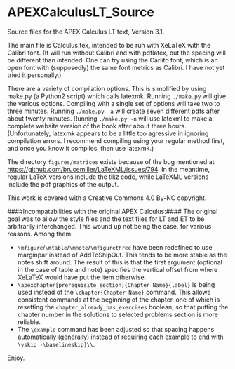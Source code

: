 APEXCalculusLT_Source
===================

Source files for the APEX Calculus LT text, Version 3.1.

The main file is Calculus.tex, intended to be run with XeLaTeX with the Calibri font. 
(It will run without Calibri and with pdflatex, but the spacing will be different than intended. One can try using the Carlito font, which is an open font with (supposedly) the same font metrics as Calibri. I have not yet tried it personally.)

There are a variety of compilation options.
This is simplified by using make.py (a Python2 script) which calls latexmk.
Running `./make.py` will give the various options.
Compiling with a single set of options will take two to three minutes.
Running `./make.py -a` will create seven different pdfs after about twenty minutes.  Running `./make.py -n` will use latexml to make a complete website version of the book after about three hours.
(Unfortunately, latexmk appears to be a little too agressive in ignoring compilation errors.  I recommend compiling using your regular method first, and once you know it compiles, then use latexmk.)

The directory `figures/matrices` exists because of the bug mentioned at https://github.com/brucemiller/LaTeXML/issues/794.  In the meantime, regular LaTeX versions include the tikz code, while LaTeXML versions include the pdf graphics of the output.

This work is covered with a Creative Commons 4.0 By-NC copyright.

####Incompatabilities with the original APEX Calculus:####
The original goal was to allow the style files and the text files for LT and ET to be arbitrarily interchanged.  This wound up not being the case, for various reasons.  Among them:
* `\mfigure`/`\mtable`/`\mnote`/`\mfigurethree` have been redefined to use marginpar instead of AddToShipOut.  This tends to be more stable as the notes shift around.  The result of this is that the first argument (optional in the case of table and note) specifies the vertical offset from where XeLaTeX would have put the item otherwise. 
* `\apexchapter[prerequisite_section]{Chapter Name}{label}` is being used instead of the `\chapter{Chapter Name}` command.  This allows consistent commands at the beginning of the chapter, one of which is resetting the `chapter_already_has_exercises` boolean, so that putting the chapter number in the solutions to selected problems section is more reliable.
* The `\example` command has been adjusted so that spacing happens automatically (generally) instead of requiring each example to end with `\vskip -\baselineskip}\\`.

Enjoy.
